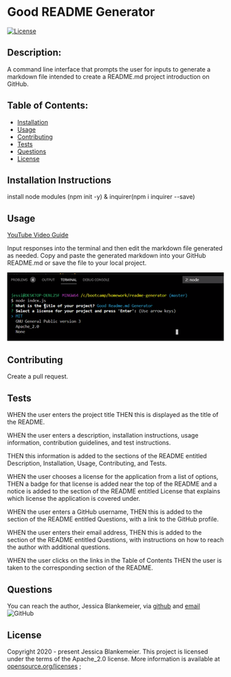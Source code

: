 # Good README Generator
[![License](https://img.shields.io/badge/License-Apache%202.0-blue.svg)](https://opensource.org/licenses/Apache-2.0)
## Description:  
 A command line interface that prompts the user for inputs to generate a markdown file intended to create a README.md project introduction on GitHub.

    
## Table of Contents:
* [Installation](#installation-instructions)
* [Usage](#usage)
* [Contributing](#contributing)
* [Tests](#tests)
* [Questions](#questions)
* [License](#license-info)

## Installation Instructions
install node modules (npm init -y) &  inquirer(npm i inquirer --save)

## Usage
[YouTube Video Guide](https://youtu.be/9zDJlqbyBhI)

Input responses into the terminal and then edit the markdown file generated as needed. Copy and paste the generated markdown into your GitHub README.md or save the file to your local project.

![ScreenShot](https://github.com/jessicablank/readme-generator/blob/master/screenshot.PNG)

## Contributing
Create a pull request. 

## Tests
WHEN the user enters the project title THEN this is displayed as the title of the README. 

WHEN the user enters a description, installation instructions, usage information, contribution guidelines, and test instructions.

THEN this information is added to the sections of the README entitled Description, Installation, Usage, Contributing, and Tests. 

WHEN the user chooses a license for the application from a list of options,
THEN a badge for that license is added near the top of the README and a notice is added to the section of the README entitled License that explains which license the application is covered under. 

WHEN the user enters a GitHub username,
THEN this is added to the section of the README entitled Questions, with a link to the GitHub profile.

WHEN the user enters their email address, 
THEN this is added to the section of the README entitled Questions, with instructions on how to reach the author with additional questions.

WHEN the user clicks on the links in the Table of Contents 
THEN the user is taken to the corresponding section of the README.

## Questions
You can reach the author, Jessica Blankemeier,  via [github](http://github.com/jessicablank) and [email](mailto:jessicablankemeier@gmail.com)
![GitHub](https://img.shields.io/github/followers/jessicablank?label=follow&style=social)

## License
Copyright 2020 - present Jessica Blankemeier.
This project is licensed under the terms of the Apache_2.0 license. 
More information is available at [opensource.org/licenses](https://opensource.org/licenses/Apache-2.0)
;